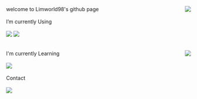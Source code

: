 

<div>
  welcome to Limworld98's github page
  <img align='right' src="http://mazassumnida.wtf/api/v2/generate_badge?boj=phoenix1228"/>
</div>

<br>

<div id = "info">
I’m currently Using 
<br><br>
<img src="https://img.shields.io/badge/C%2B%2B-00599C?style=flat-square&logo=C%2B%2B&logoColor=white"/>
<img src="https://img.shields.io/badge/Python-3776AB?style=flat-square&logo=Python&logoColor=white"/>
<br><br>
<br>
<img align='right' src="https://github-readme-stats.vercel.app/api?username=Limworld98" >
I'm currently Learning
<br><br>
<img src="https://img.shields.io/badge/Java-007396?style=flat-square&logo=Java&logoColor=white"/>
<br><br>
</div>

<div id = "contact">  
Contact <br><br>
<!--<a href="https://phoenix1228@dgu.ac.kr"><img src="http://img.shields.io/badge/Gmail-EA4335?style=flat&logo=Gmail&logoColor=white&link=https://phoenix1228@dgu.ac.kr"/></a>-->
<a href="https://www.instagram.com/hyxxlk/" target="_blank"><img src="https://img.shields.io/badge/Instagram-E4405F?style=flat-square&logo=Instagram&logoColor=white"/></a>
<br><br>  
</div>

<!--
**Limworld98/Limworld98** is a ✨ _special_ ✨ repository because its `README.md` (this file) appears on your GitHub profile.

Here are some ideas to get you started:

- 🔭 I’m currently working on ...
- 🌱 I’m currently learning ...
- 👯 I’m looking to collaborate on ...
- 🤔 I’m looking for help with ...
- 💬 Ask me about ...
- 📫 How to reach me: ...
- 😄 Pronouns: ...
- ⚡ Fun fact: ...
-->
